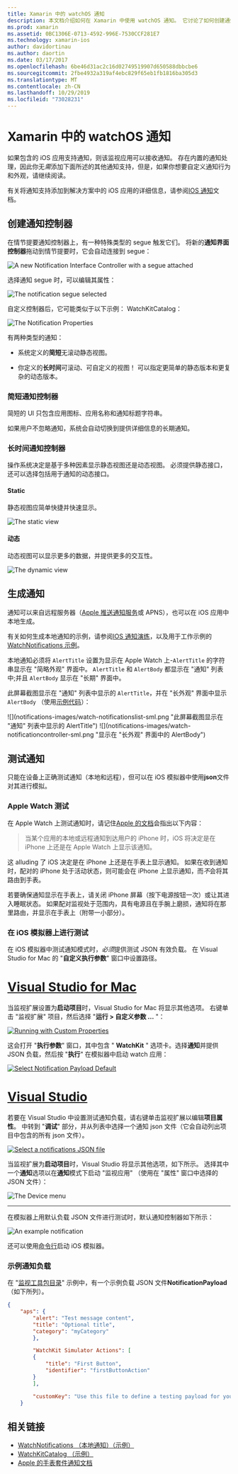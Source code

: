 ```yaml
---
title: Xamarin 中的 watchOS 通知
description: 本文档介绍如何在 Xamarin 中使用 watchOS 通知。 它讨论了如何创建通知控制器、生成通知和测试通知。
ms.prod: xamarin
ms.assetid: 0BC1306E-0713-4592-996E-7530CCF281E7
ms.technology: xamarin-ios
author: davidortinau
ms.author: daortin
ms.date: 03/17/2017
ms.openlocfilehash: 6be46d31ac2c16d02749519907d650588dbbcbe6
ms.sourcegitcommit: 2fbe4932a319af4ebc829f65eb1fb1816ba305d3
ms.translationtype: MT
ms.contentlocale: zh-CN
ms.lasthandoff: 10/29/2019
ms.locfileid: "73028231"
---
```

# <a name="watchos-notifications-in-xamarin"></a>Xamarin 中的 watchOS 通知

如果包含的 iOS 应用支持通知，则该监视应用可以接收通知。 存在内置的通知处理，因此你无*需*添加下面所述的其他通知支持，但是，如果你想要自定义通知行为和外观，请继续阅读。

有关将通知支持添加到解决方案中的 iOS 应用的详细信息，请参阅[IOS 通知](~/ios/platform/user-notifications/deprecated/index.md)文档。

## <a name="creating-notification-controllers"></a>创建通知控制器

在情节提要通知控制器上，有一种特殊类型的 segue 触发它们。 将新的**通知界面控制器**拖动到情节提要时，它会自动连接到 segue：

![](notifications-images/notification-storyboard1.png "A new Notification Interface Controller with a segue attached")

选择通知 segue 时，可以编辑其属性：

![](notifications-images/notification-storyboard2.png "The notification segue selected")

自定义控制器后，它可能类似于以下示例： WatchKitCatalog：

![](notifications-images/notifications-segue.png "The Notification Properties")

有两种类型的通知：

- 系统定义的**简短**无滚动静态视图。

- 你定义的**长时间**可滚动、可自定义的视图！ 可以指定更简单的静态版本和更复杂的动态版本。

### <a name="short-look-notification-controller"></a>简短通知控制器

简短的 UI 只包含应用图标、应用名称和通知标题字符串。

如果用户不忽略通知，系统会自动切换到提供详细信息的长期通知。

### <a name="long-look-notification-controller"></a>长时间通知控制器

操作系统决定是基于多种因素显示静态视图还是动态视图。 必须提供静态接口，还可以选择包括用于通知的动态接口。

#### <a name="static"></a>Static

静态视图应简单快捷并快速显示。

![](notifications-images/notification-static.png "The static view")

#### <a name="dynamic"></a>动态

动态视图可以显示更多的数据，并提供更多的交互性。

![](notifications-images/notification-dynamic.png "The dynamic view")

## <a name="generating-notifications"></a>生成通知

通知可以来自远程服务器（[Apple 推送通知服务](https://developer.apple.com/library/ios/documentation/NetworkingInternet/Conceptual/RemoteNotificationsPG/Chapters/ApplePushService.html)或 APNS），也可以在 iOS 应用中本地生成。

有关如何生成本地通知的示例，请参阅[IOS 通知演练](~/ios/platform/user-notifications/deprecated/local-notifications-in-ios-walkthrough.md)，以及用于工作示例的[WatchNotifications 示例](https://docs.microsoft.com/samples/xamarin/ios-samples/watchkit-watchnotifications)。

本地通知必须将 `AlertTitle` 设置为显示在 Apple Watch 上-`AlertTitle` 的字符串显示在 "简略外观" 界面中。 `AlertTitle` 和 `AlertBody` 都显示在 "通知" 列表中;并且 `AlertBody` 显示在 "长期" 界面中。

此屏幕截图显示在 "通知" 列表中显示的 `AlertTitle`，并在 "长外观" 界面中显示 `AlertBody` （使用[示例代码](https://docs.microsoft.com/samples/xamarin/ios-samples/watchkit-watchnotifications)）：

![](notifications-images/watch-notificationslist-sml.png "此屏幕截图显示在 "通知" 列表中显示的 AlertTitle") ![](notifications-images/watch-notificationcontroller-sml.png "显示在 "长外观" 界面中的 AlertBody")

## <a name="testing-notifications"></a>测试通知

只能在设备上正确测试通知（本地和远程），但可以在 iOS 模拟器中使用**json**文件对其进行模拟。

### <a name="testing-on-apple-watch"></a>Apple Watch 测试

在 Apple Watch 上测试通知时，请记住[Apple 的文档](https://developer.apple.com/library/ios/documentation/General/Conceptual/WatchKitProgrammingGuide/BasicSupport.html)会指出以下内容：

> 当某个应用的本地或远程通知到达用户的 iPhone 时，iOS 将决定是在 iPhone 上还是在 Apple Watch 上显示该通知。

这 alluding 了 iOS 决定是在 iPhone 上还是在手表上显示通知。 如果在收到通知时，配对的 iPhone 处于活动状态，则可能会在 iPhone 上显示通知，而*不*会将其路由到手表。

若要确保通知显示在手表上，请关闭 iPhone 屏幕（按下电源按钮一次）或让其进入睡眠状态。 如果配对监视处于范围内，具有电源且在手腕上磨损，通知将在那里路由，并显示在手表上（附带一小部分）。

### <a name="testing-on-the-ios-simulator"></a>在 iOS 模拟器上进行测试

在 iOS 模拟器中测试通知模式时，*必须*提供测试 JSON 有效负载。 在 Visual Studio for Mac 的 "**自定义执行参数**" 窗口中设置路径。

# <a name="visual-studio-for-mactabmacos"></a>[Visual Studio for Mac](#tab/macos)

当监视扩展设置为**启动项目**时，Visual Studio for Mac 将显示其他选项。
右键单击 "监视扩展" 项目，然后选择 "**运行 > 自定义参数 ...** "：

[![](notifications-images/runwith-customparams-sml.png "Running with Custom Properties")](notifications-images/runwith-customparams.png#lightbox)

这会打开 "**执行参数**" 窗口，其中包含 " **WatchKit** " 选项卡。选择**通知**并提供 JSON 负载，然后按 "**执行**" 在模拟器中启动 watch 应用：

[![](notifications-images/runwith-execargs-sml.png "Select Notification Payload Default")](notifications-images/runwith-execargs.png#lightbox)

# <a name="visual-studiotabwindows"></a>[Visual Studio](#tab/windows)

若要在 Visual Studio 中设置测试通知负载，请右键单击监视扩展以编辑**项目属性**。 中转到 "**调试**" 部分，并从列表中选择一个通知 json 文件（它会自动列出项目中包含的所有 json 文件）。

[![](notifications-images/runwith-execargs-sml-vs.png "Select a notifications JSON file")](notifications-images/runwith-execargs-vs.png#lightbox)

当监视扩展为**启动项目**时，Visual Studio 将显示其他选项，如下所示。 选择其中一个**通知**选项以在**通知**模式下启动 "监视应用" （使用在 "属性" 窗口中选择的 JSON 文件）：

![](notifications-images/runwith-vs.png "The Device menu")

-----

在模拟器上用默认负载 JSON 文件进行测试时，默认通知控制器如下所示：

![](notifications-images/notification-debug-sml.png "An example notification")

还可以使用[命令行](~/ios/watchos/troubleshooting.md#command_line)启动 iOS 模拟器。

### <a name="example-notification-payload"></a>示例通知负载

在 "[监视工具包目录](https://docs.microsoft.com/samples/xamarin/ios-samples/watchos-watchkitcatalog)" 示例中，有一个示例负载 JSON 文件**NotificationPayload** （如下所列）。

```json
{
    "aps": {
        "alert": "Test message content",
        "title": "Optional title",
        "category": "myCategory"
        },

        "WatchKit Simulator Actions": [
        {
            "title": "First Button",
            "identifier": "firstButtonAction"
        }
        ],

        "customKey": "Use this file to define a testing payload for your notifications. The aps dictionary specifies the category, alert text and title. The WatchKit Simulator Actions array can provide info for one or more action buttons in addition to the standard Dismiss button. Any other top level keys are custom payload. If you have multiple such JSON files in your project, you'll be able to choose between them in when selecting to debug the notification interface of your Watch App."
    }
```

## <a name="related-links"></a>相关链接

- [WatchNotifications （本地通知）（示例）](https://docs.microsoft.com/samples/xamarin/ios-samples/watchkit-watchnotifications)
- [WatchKitCatalog （示例）](https://docs.microsoft.com/samples/xamarin/ios-samples/watchos-watchkitcatalog)
- [Apple 的手表套件通知文档](https://developer.apple.com/library/ios/documentation/General/Conceptual/WatchKitProgrammingGuide/BasicSupport.html)

